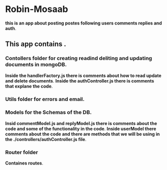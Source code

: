 # Robin-Mosaab
**this is an app about posting postes following users comments replies and auth**.
## This app contains .
### Contollers folder for creating readind deliting and updating documents in mongoDB.
**Inside the handlerFactory.js there is comments about how to read update and delete documents**.
**Inside the authController.js there is comments that explane the code**.
### Utils folder for errors and email. 
### Models for the Schemas of the DB.
**Insid commentModel.js and replyModel.js there is comments about the code and some of the functionality in the code**.
**Inside userModel there comments about the code and there are methods that we will be using in the ./controllers/authController.js file**.
### Router folder
**Containes routes**.



